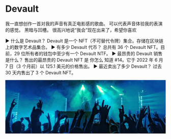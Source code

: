 # Devault

我一直想创作一首对我的声音有真正电影感的歌曲。 可以代表声音体验我的表演的感觉。 黑暗与凹槽。 很高兴地说“我会”现在出来了，希望你喜欢

▶ 什么是 Devault？
Devault 是一个 NFT（不可替代令牌）集合。存储在区块链上的数字艺术品集合。
▶ 有多少 Devault 代币？
总共有 36 个 Devault NFT。目前，29 位所有者的钱包中至少有一个 Devault NTF。
▶ 最昂贵的 Devault 销售是什么？
售出的最昂贵的 Devault NFT 是 你怎么 知道 #14。它于 2022 年 6 月 7 日（3 个月前）以 125.1 美元的价格售出。
▶ 最近卖出了多少 Devault？
过去 30 天内售出了 3 个 Devault NFT。

![nft](1500x500.jpg)
